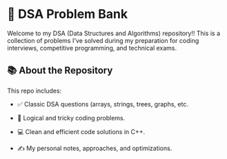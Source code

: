 # 🚀 DSA Problem Bank


Welcome to my DSA (Data Structures and Algorithms) repository!! This is a collection of problems I've solved during my preparation for coding interviews, competitive programming, and technical exams.

## 📚 About the Repository

This repo includes:

- ✅ Classic DSA questions (arrays, strings, trees, graphs, etc.
  
- 🧠 Logical and tricky coding problems.
  
- 💻 Clean and efficient code solutions in C++.

- ✍️ My personal notes, approaches, and optimizations.
  


